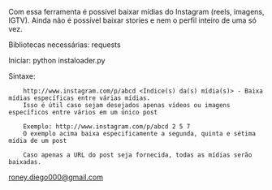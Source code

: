 Com essa ferramenta é possível baixar mídias do Instagram (reels, imagens, IGTV). Ainda não é possível baixar stories e nem o perfil inteiro de uma só vez.

Bibliotecas necessárias: requests

Iniciar: 
        python instaloader.py

Sintaxe: 

        http://www.instagram.com/p/abcd <Índice(s) da(s) mídia(s)> - Baixa mídias específicas entre várias mídias.
        Isso é útil caso sejam desejados apenas vídeos ou imagens específicos entre vários em um único post 
        
        Exemplo: http://www.instagram.com/p/abcd 2 5 7 
        O exemplo acima baixa especificamente a segunda, quinta e sétima mídia de um post

        Caso apenas a URL do post seja fornecida, todas as mídias serão baixadas.

roney.diego000@gmail.com
